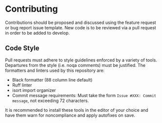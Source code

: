 # Contributing

Contributions should be proposed and discussed using the feature request or bug report issue template. New code is to be reviewed via a pull request in order to be added to develop.

## Code Style
Pull requests must adhere to style guidelines enforced by a variety of tools. Departures from the style (i.e. noqa comments) must be justified. The formatters and linters used by this repository are:

- Black formatter (88 column line default)
- Ruff linter
- isort import organizer
- Commit message requirements: Must take the form `Issue #XXX: Commit message`, not exceeding 72 characters.

It is recommended to install these tools in the editor of your choice and have them warn for noncompliance and apply autofixes on save.